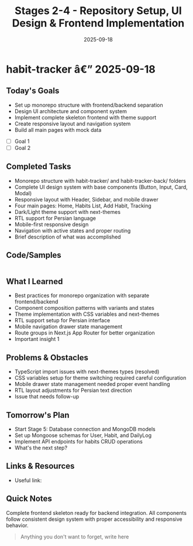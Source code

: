 ﻿---
date: 2025-09-18
project: habit-tracker
title: Stages 2-4 - Repository Setup, UI Design & Frontend Implementation
tags: setup,frontend,ui,components,react,nextjs,monorepo
time_spent: 7h
mood: Focused and systematic
---

# habit-tracker â€” 2025-09-18

## Today's Goals
- Set up monorepo structure with frontend/backend separation
- Design UI architecture and component system
- Implement complete skeleton frontend with theme support
- Create responsive layout and navigation system
- Build all main pages with mock data
- [ ] Goal 1
- [ ] Goal 2

## Completed Tasks
- Monorepo structure with habit-tracker/ and habit-tracker-back/ folders
- Complete UI design system with base components (Button, Input, Card, Modal)
- Responsive layout with Header, Sidebar, and mobile drawer
- Four main pages: Home, Habits List, Add Habit, Tracking
- Dark/Light theme support with next-themes
- RTL support for Persian language
- Mobile-first responsive design
- Navigation with active states and proper routing
- Brief description of what was accomplished

## Code/Samples
```

```

## What I Learned
- Best practices for monorepo organization with separate frontend/backend
- Component composition patterns with variants and states
- Theme implementation with CSS variables and next-themes
- RTL support setup for Persian interface
- Mobile navigation drawer state management
- Route groups in Next.js App Router for better organization
- Important insight 1

## Problems & Obstacles
- TypeScript import issues with next-themes types (resolved)
- CSS variables setup for theme switching required careful configuration
- Mobile drawer state management needed proper event handling
- RTL layout adjustments for Persian text direction
- Issue that needs follow-up

## Tomorrow's Plan
- Start Stage 5: Database connection and MongoDB models
- Set up Mongoose schemas for User, Habit, and DailyLog
- Implement API endpoints for habits CRUD operations
- What's the next step?

## Links & Resources
- Useful link: 

## Quick Notes
Complete frontend skeleton ready for backend integration. All components follow consistent design system with proper accessibility and responsive behavior.
> Anything you don't want to forget, write here

